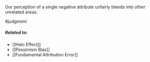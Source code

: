 Our perception of a single negative attribute unfairly bleeds into other unrelated areas.

#judgment 

##### Related to:

- [[Halo Effect]] 
- [[Pessimism Bias]] 
- [[Fundamental Attribution Error]] 